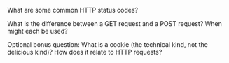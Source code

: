 What are some common HTTP status codes?



What is the difference between a GET request and a POST request? When might each be used?



Optional bonus question: What is a cookie (the technical kind, not the delicious kind)? How does it relate to HTTP requests?